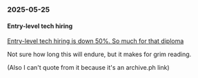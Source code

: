 ### 2025-05-25
#### Entry-level tech hiring
[Entry-level tech hiring is down 50%. So much for that diploma](https://archive.ph/vgMQV)

Not sure how long this will endure, but it makes for grim reading.

(Also I can't quote from it because it's an archive.ph link)